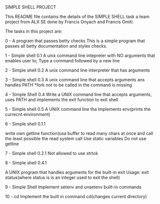 SIMPLE SHELL PROJECT

This README file contains the details of the SIMPLE SHELL task
a team project from ALX SE done by Francis Onyach and Francis
Omiti.

The tasks in this project are:

0 - A program that passes betty checks
This is a simple program that passes all betty 
documentation and styles checks.

1 - Simple shell 0.1
A unix command line intepreter with NO arguments that enables user to;
Type a command followed by a new line

2 - Simple shell 0.2
A unix command line interpreter that has arguments

3 - Simple shell 0.3
A unix command line that accepts arguments ans handles PATH
*fork not to be called in the command is missing

4 - Simple Shell 0.4
Write a UNIX command line that accepts arguments, uses PATH
and implements the exit function to exit shell

5 - Simple shell 0.5
A UNIX command line tha implements env(prints the currecnt environment)

6 - Simple shell 0.1.1

write own getline function(usa buffer to read many chars at once
and call the least possible the read system call
Use static variables
Do not use getline

7 - Simple shell 0.2.1
Not allowed to use strtok

8 - Simple shell 0.4.1

A UNIX program that handles arguments for the built-in exit
Usage: exit status(where status is is an integer used to exit the shell)

9 - Simple Shell 
Implement setenv and unsetenv built-in commands

10 - cd
Implement the built in command cd(changes current directory)
